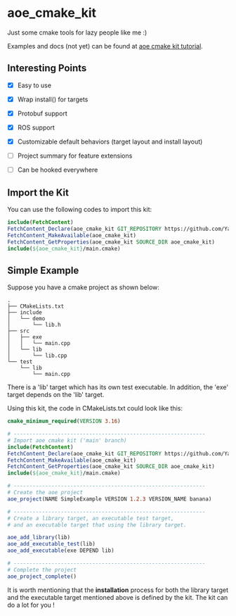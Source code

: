 # aoe_cmake_kit

Just some cmake tools for lazy people like me :)

Examples and docs (not yet) can be found at [aoe cmake kit tutorial](https://github.com/Yarten/aoe_cmake_kit_tutorial).


## Interesting Points

- [x] Easy to use
- [x] Wrap install() for targets
- [x] Protobuf support
- [x] ROS support
- [x] Customizable default behaviors (target layout and install layout)
- [ ] Project summary for feature extensions
- [ ] Can be hooked everywhere


## Import the Kit

You can use the following codes to import this kit:

```cmake
include(FetchContent)
FetchContent_Declare(aoe_cmake_kit GIT_REPOSITORY https://github.com/Yarten/aoe_cmake_kit.git GIT_TAG main)
FetchContent_MakeAvailable(aoe_cmake_kit)
FetchContent_GetProperties(aoe_cmake_kit SOURCE_DIR aoe_cmake_kit)
include(${aoe_cmake_kit}/main.cmake)
```


## Simple Example

Suppose you have a cmake project as shown below:

```text
.
├── CMakeLists.txt
├── include
│   └── demo
│       └── lib.h
├── src
│   ├── exe
│   │   └── main.cpp
│   └── lib
│       └── lib.cpp
└── test
    └── lib
        └── main.cpp

```

There is a 'lib' target which has its own test executable.
In addition, the 'exe' target depends on the 'lib' target.

Using this kit, the code in CMakeLists.txt could look like this:

```cmake
cmake_minimum_required(VERSION 3.16)

# -------------------------------------------------------------
# Import aoe cmake kit ('main' branch)
include(FetchContent)
FetchContent_Declare(aoe_cmake_kit GIT_REPOSITORY https://github.com/Yarten/aoe_cmake_kit.git GIT_TAG main)
FetchContent_MakeAvailable(aoe_cmake_kit)
FetchContent_GetProperties(aoe_cmake_kit SOURCE_DIR aoe_cmake_kit)
include(${aoe_cmake_kit}/main.cmake)

# -------------------------------------------------------------
# Create the aoe project
aoe_project(NAME SimpleExample VERSION 1.2.3 VERSION_NAME banana)

# -------------------------------------------------------------
# Create a library target, an executable test target,
# and an executable target that using the library target.

aoe_add_library(lib)
aoe_add_executable_test(lib)
aoe_add_executable(exe DEPEND lib)

# -------------------------------------------------------------
# Complete the project
aoe_project_complete()
```

It is worth mentioning that the **installation** process 
for both the library target and the executable target mentioned above is defined by the kit.
The kit can do a lot for you !
